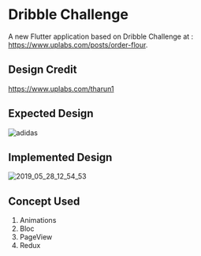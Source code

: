 # Dribble Challenge

A new Flutter application based on Dribble Challenge at : https://www.uplabs.com/posts/order-flour.

## Design Credit
https://www.uplabs.com/tharun1

## Expected Design
![adidas](https://user-images.githubusercontent.com/16761273/52116371-f90d5200-2636-11e9-8292-b7ac0b9e680e.png)

## Implemented Design
![2019_05_28_12_54_53](https://user-images.githubusercontent.com/16761273/58460087-83c80e80-814a-11e9-9f44-1e741405e179.gif)

## Concept Used
1. Animations
2. Bloc
3. PageView
4. Redux
